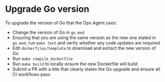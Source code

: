 # Upgrade Go version

To upgrade the version of Go that the Ops Agent uses:

* Change the version of Go in `go.mod`
* Ensuring that you are using the same version as the new one stated in `go.mod`, run `make test` and verify whether any code updates are required
* Edit `dockerfiles/template` to download and extract the new version of Go
* Run `make compile_dockerfile`
* Run `make build` to locally ensure the new Dockerfile will build
* Submit a PR with a title that clearly states the Go upgrade and ensure all CI workflows pass